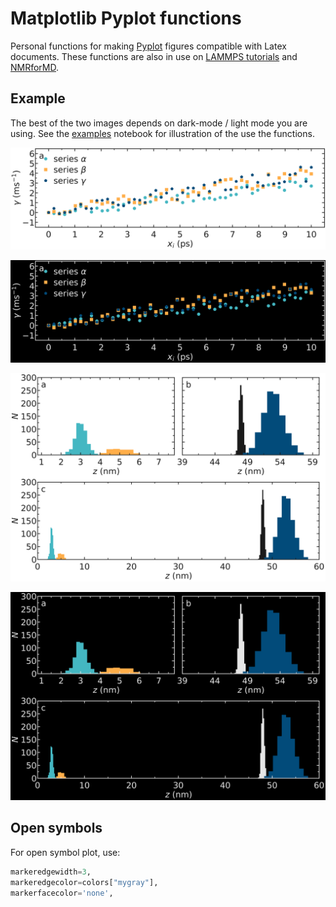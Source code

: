 # Matplotlib Pyplot functions

Personal functions for making [Pyplot](https://matplotlib.org/3.5.3/api/_as_gen/matplotlib.pyplot.html) figures compatible with Latex documents. These functions are also
in use on [LAMMPS tutorials](https://lammpstutorials.github.io) and 
[NMRforMD](https://nmrformd.readthedocs.io).

## Example

The best of the two images depends on dark-mode / light mode you are using.
See the [examples](examples.ipynb) notebook for illustration of the use the functions.

![illustration](examples/example-1-light.png)

![illustration](examples/example-1-dark.png)

![illustration](examples/example-2-light.png)

![illustration](examples/example-2-dark.png)

## Open symbols

For open symbol plot, use:

``` python
markeredgewidth=3, 
markeredgecolor=colors["mygray"],
markerfacecolor='none',
```
